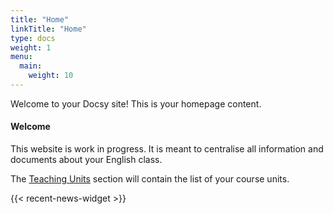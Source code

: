 ```yaml
---
title: "Home"
linkTitle: "Home"
type: docs
weight: 1
menu:
  main:
    weight: 10
---
```


Welcome to your Docsy site! This is your homepage content.

#### Welcome

This website is work in progress. It is meant to centralise all information and documents about your English class. 




The [Teaching Units](/docs/) section will contain the list of your course units.


{{< recent-news-widget >}}
